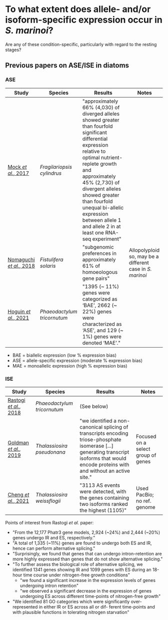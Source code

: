 # To what extent does allele- and/or isoform-specific expression occur in _S. marinoi_?

Are any of these condition-specific, particularly with regard to the resting stages?

## Previous papers on ASE/ISE in diatoms

### ASE

|                                Study                                  |        Species        |                                 Results                                  |                           Notes                           |
|-----------------------------------------------------------------------|-----------------------|--------------------------------------------------------------------------|-----------------------------------------------------------|
| [Mock _et al._, 2017](https://doi.org/10.1038/nature20803)            | _Fragilariopsis cylindrus_ | "approximately 66% (4,030) of diverged alleles showed greater than fourfold significant differential expression relative to optimal nutrient-replete growth and approximately 45% (2,730) of divergent alleles showed greater than fourfold unequal bi-allelic expression between allele 1 and allele 2 in at least one RNA-seq experiment" ||
| [Nomaguchi _et al._, 2018](https://doi.org/10.1186/s12864-018-4691-0) | _Fistulifera solaris_ | "subgenomic preferences in approximately 61% of homoeologous gene pairs" | Allopolyploid so, may be a different case in _S. marinoi_ |
| [Hoguin _et al._, 2021](https://doi.org/10.1038/s41598-021-82529-1)   | _Phaeodactylum tricornutum_ | "1395 (~ 11%) genes were categorized as ‘BAE’, 2662 (~ 22%) genes were characterized as ‘ASE’, and 129 (~ 1%) genes were denoted ‘MAE’." ||

* BAE = biallelic expression (low % expression bias)
* ASE = allele-specific expression (moderate % expression bias)
* MAE = monoallelic expression (high % expression bias)

### ISE

|                                Study                                  |        Species        |                                 Results                                  |                           Notes                           |
|-----------------------------------------------------------------------|-----------------------|--------------------------------------------------------------------------|-----------------------------------------------------------|
| [Rastogi _et al._, 2018](https://doi.org/10.1038/s41598-018-23106-x)  | _Phaeodactylum tricornutum_ | (See below) ||
| [Goldman _et al._, 2019](https://doi.org/10.1371/journal.pone.0222325) | _Thalassiosira pseudonana_ | "we identified a non-canonical splicing of transcripts encoding triose-phosphate isomerase [...] generating transcript isoforms that would encode proteins with and without an active site." | Focused on a select group of genes |
| [Cheng _et al._, 2021](https://doi.org/10.3390/md19070392)      | _Thalassiosira weissflogii_ | "3113 AS events were detected, with the genes containing two isoforms ranked the highest (1105)" | Used PacBio; no ref. genome       |

Points of interest from Rastogi _et al._ paper:
* "From the 12,177 Phatr3 gene models, 2,924 (~24%) and 2,444 (~20%) genes undergo IR and ES, respectively."
* "A total of 1,335 (~11%) genes are found to undergo both ES and IR, hence can perform alternative splicing."
* "Surprisingly, we found that genes that can undergo intron-retention are more highly expressed than genes that do not show alternative splicing."
* "To further assess the biological role of alternative splicing, we identified 1341 genes showing IR and 1099 genes with ES during an 18-hour time course under nitrogen-free growth conditions"
  * "we found a significant increase in the expression levels of genes undergoing intron retention"
  * "we observed a significant decrease in the expression of genes undergoing ES across different time-points of nitrogen-free growth"
* "We identified 81 GO categories which were significantly over-represented in either IR or ES across all or dif- ferent time-points and with plausible functions in tolerating nitrogen starvation"
